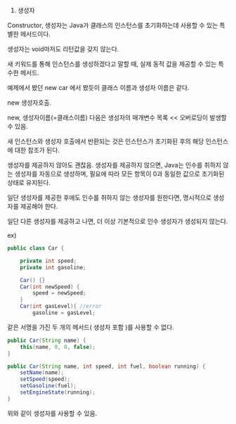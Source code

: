 1. 생성자

Constructor, 생성자는 Java가 클래스의 인스턴스를 초기화하는데 사용할 수 있는 특별한 메서드이다.

생성자는 void마저도 리턴값을 갖지 않는다.

새 키워드를 통해 인스턴스를 생성하겠다고 말할 때,  실제 동적 값을 제공할 수 있는 특수한 메서드.

예제에서 봤던 new car 에서 봤듯이 클래스 이름과 생성자 이름은 같다.

new 생성자호출.

new, 생성자이름(=클래스이름) 다음은 생성자의 매개변수 목록 << 오버로딩이 발생할 수 있음.

새 인스턴스와 생성자 호출에서 반환되는 것은 인스턴스가 초기화된 후의 해당 인스턴스에 대한 참조가 된다.

생성자를 제공하지 않아도 괜찮음. 생성자를 제공하지 않으면, Java는 인수를 취하지 않는 생성자를 자동으로 생성하며, 필요에 따라 모든 항목이 0과 동일한 값으로 초기화된 상태로 유지된다.

일단 생성자를 제공한 후에도 인수를 취하지 않는 생성자를 원한다면, 명시적으로 생성자를 제공해야 한다.

일단 다른 생성자를 제공하고 나면, 더 이상 기본적으로 인수 생성자가 생성되지 않는다.

ex)
```java
public class Car {

	private int speed;
	private int gasoline;

	Car() {}
	Car(int newSpeed) {
		speed = newSpeed;
	}
	Car(int gasLevel){ //error
		gasoline = gasLevel;
```
같은 서명을 가진 두 개의 메서드( 생성자 포함 )를 사용할 수 없다.
```java
public Car(String name) {
	this(name, 0, 0, false);
}

public Car(String name, int speed, int fuel, boolean running) {
	setName(name);
	setSpeed(speed);
	setGasoline(fuel);
	setEngineState(running);
}
```
위와 같이 생성자를 사용할 수 있음.
 

